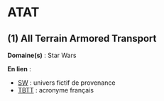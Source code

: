 # ATAT

## (1) All Terrain Armored Transport

**Domaine(s)** : Star Wars

**En lien** :

+ [SW](../S/sw.md) : univers fictif de provenance
+ [TBTT](../T/tbtt.md) : acronyme français
